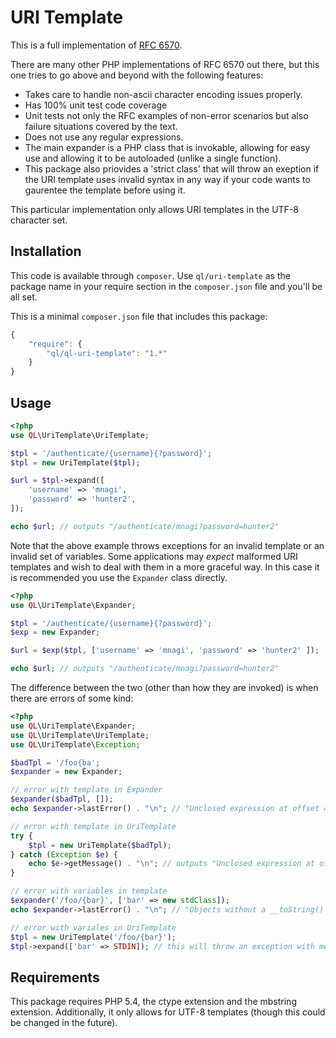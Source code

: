 # URI Template #

This is a full implementation of [RFC 6570](http://tools.ietf.org/html/rfc6570).

There are many other PHP implementations of RFC 6570 out there, but this one
tries to go above and beyond with the following features:

- Takes care to handle non-ascii character encoding issues properly.
- Has 100% unit test code coverage
- Unit tests not only the RFC examples of non-error scenarios but also failure
  situations covered by the text.
- Does not use any regular expressions.
- The main expander is a PHP class that is invokable, allowing for easy use and
  allowing it to be autoloaded (unlike a single function).
- This package also priovides a 'strict class' that will throw an exeption if
  the URI template uses invalid syntax in any way if your code wants to
  gaurentee the template before using it.

This particular implementation only allows URI templates in the UTF-8 character
set.

## Installation ##

This code is available through `composer`. Use `ql/uri-template` as the package
name in your require section in the `composer.json` file and you'll be all set.

This is a minimal `composer.json` file that includes this package:

```javascript
{
    "require": {
        "ql/ql-uri-template": "1.*"
    }
}
```

## Usage ##

```php
<?php
use QL\UriTemplate\UriTemplate;

$tpl = '/authenticate/{username}{?password}';
$tpl = new UriTemplate($tpl);

$url = $tpl->expand([
    'username' => 'mnagi',
    'password' => 'hunter2',
]);

echo $url; // outputs "/authenticate/mnagi?password=hunter2"
```

Note that the above example throws exceptions for an invalid template or an
invalid set of variables. Some applications may *expect* malformed URI
templates and wish to deal with them in a more graceful way. In this case it is
recommended you use the `Expander` class directly.

```php
<?php
use QL\UriTemplate\Expander;

$tpl = '/authenticate/{username}{?password}';
$exp = new Expander;

$url = $exp($tpl, ['username' => 'mnagi', 'password' => 'hunter2' ]);

echo $url; // outputs "/authenticate/mnagi?password=hunter2"
```

The difference between the two (other than how they are invoked) is when there
are errors of some kind:

```php
<?php
use QL\UriTemplate\Expander;
use QL\UriTemplate\UriTemplate;
use QL\UriTemplate\Exception;

$badTpl = '/foo{ba';
$expander = new Expander;

// error with template in Expander
$expander($badTpl, []);
echo $expander->lastError() . "\n"; // "Unclosed expression at offset 4: /foo{ba"

// error with template in UriTemplate
try {
    $tpl = new UriTemplate($badTpl);
} catch (Exception $e) {
    echo $e->getMessage() . "\n"; // outputs "Unclosed expression at offset 4: /foo{ba"
}

// error with variables in template
$expander('/foo/{bar}', ['bar' => new stdClass]);
echo $expander->lastError() . "\n"; // "Objects without a __toString() method are not allowed as variable values."

// error with variales in UriTemplate
$tpl = new UriTemplate('/foo/{bar}');
$tpl->expand(['bar' => STDIN]); // this will throw an exception with message "Resources are not allowed as variable values."
```

## Requirements ##

This package requires PHP 5.4, the ctype extension and the mbstring extension.
Additionally, it only allows for UTF-8 templates (though this could be changed
in the future).
